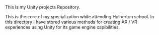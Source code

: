 This is my Unity projects Repository.  

This is the core of my specialization while attending Holberton school.  In this directory I have stored various methods for creating AR / VR experiences using Unity for its game engine capibilities.

